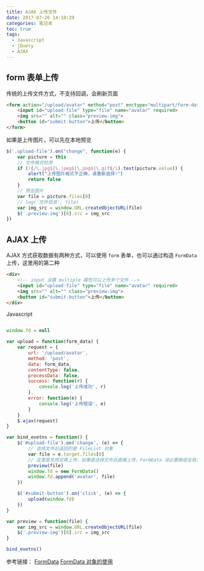 ```yaml
---
title: AJAX 上传文件
date: 2017-07-26 14:10:29
categories: 笔记本
toc: true
tags:
  - Javascript
  - jQuery
  - AJAX
---
```


## form 表单上传

传统的上传文件方式，不支持回调，会刷新页面

```html
<form action="/upload/avatar" method="post" enctype="multipart/form-data">
    <input id="upload-file" type="file" name="avatar" required>
    <img src="" alt="" class="preview-img">
    <button id="submit-button">上传</button>
</form>
```

<!-- more -->

如果是上传图片，可以先在本地预览

```javascript
$('.upload-file').on("change", function(e) {
    var picture = this
    // 文件格式检测
    if (!(/\.jpg$|\.jpeg$|\.png$|\.gif$/i).test(picture.value)) {
        alert("上传图片格式不正确，请重新选择!")
        return false
    }
    // 预览图片
    var file = picture.files[0]
    // log('文件信息', file)
    var img_src = window.URL.createObjectURL(file)
    $('.preview-img')[0].src = img_src
})
```

## AJAX 上传

AJAX 方式获取数据有两种方式，可以使用 `form` 表单，也可以通过构造 `FormData` 上传，这里用的第二种

```html
<div>
    <!-- input 设置 multiple 属性可以上传多个文件 -->
    <input id="upload-file" type="file" name="avatar" required>
    <img src="" alt="" class="preview-img">
    <button id="submit-button">上传</button>
</div>
```

Javascript

```javascript

window.fd = null

var upload = function(form_data) {
    var request = {
        url: '/upload/avatar',
        method: 'post',
        data: form_data,
        contentType: false,
        processData: false,
        success: function(r) {
            console.log('上传成功', r)
        },
        error: function(e) {
            console.log('上传错误', e)
        }
    }
    $.ajax(request)
}

var bind_evetns = function() {
    $('#upload-file').on('change', (e) => {
        // 选择文件后返回的是 FileList 对象
        var file = e.target.files[0]
        // 这里是先预览再上传，如果是选择文件后直接上传，FormData 没必要做成全局变量
        preview(file)
        window.fd = new FormData()
        window.fd.append('avatar', file)
    })

    $('#submit-button').on('click', (e) => {
        upload(window.fd)
    })
}

var preview = function(file) {
    var img_src = window.URL.createObjectURL(file)
    $('.preview-img')[0].src = img_src
}

bind_evetns()
```

参考链接：
[FormData](https://developer.mozilla.org/zh-CN/docs/Web/API/FormData)
[FormData 对象的使用](https://developer.mozilla.org/zh-CN/docs/Web/API/FormData/Using_FormData_Objects)
